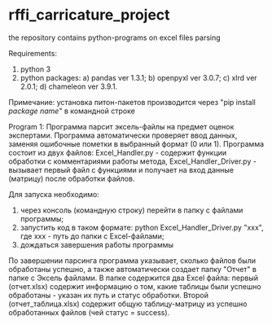 # rffi_carricature_project

the repository contains python-programs on excel files parsing

Requirements: 
1) python 3
2) python packages:
	a) pandas ver 1.3.1;
	b) openpyxl ver 3.0.7;
	c) xlrd ver 2.0.1;
	d) chameleon ver 3.9.1.
	
Примечание: установка питон-пакетов производится через "pip install *package name*" в командной строке

Program 1:
Программа парсит эксель-файлы на предмет оценок экспертами. Программа автоматически проверяет ввод данных, заменяя ошибочные пометки в выбранный формат (0 или 1). 
Программа состоит из двух файлов: Excel_Handler.py - содержит функции обработки с комментариями работы метода, Excel_Handler_Driver.py - вызывает первый файл с функциями и получает на вход данные (матрицу) после обработки файлов.

Для запуска необходимо:
1) через консоль (командную строку) перейти в папку с файлами программы;
2) запустить код в таком формате: python Excel_Handler_Driver.py "xxx", где xxx - путь до папки с Excel-файлами;
3) дождаться завершения работы программы

По завершении парсинга программа указывает, сколько файлов были обработаны успешно, а также автоматически создает папку "Отчет" в папке с Эксель файлами. В папке содержится два Excel файла: первый (отчет.xlsx) содержит информацию о том, какие таблицы были успешно обработаны - указан их путь и статус обработки. Второй (отчет_таблица.xlsx) содержит общую таблицу-матрицу из успешно обработанных файлов (чей статус = success). 
